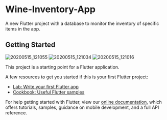 # Wine-Inventory-App

A new Flutter project with a database to monitor the inventory of specific items in the app.

## Getting Started

![20200515_121055](https://user-images.githubusercontent.com/56199413/82020261-62876780-96a6-11ea-8ca8-f756d0ee77f7.jpg)
![20200515_121034](https://user-images.githubusercontent.com/56199413/82020264-631ffe00-96a6-11ea-8485-3ccac9d61e6f.jpg)
![20200515_121016](https://user-images.githubusercontent.com/56199413/82020267-64512b00-96a6-11ea-9ec3-40f54e15cf40.jpg)

This project is a starting point for a Flutter application.

A few resources to get you started if this is your first Flutter project:

- [Lab: Write your first Flutter app](https://flutter.dev/docs/get-started/codelab)
- [Cookbook: Useful Flutter samples](https://flutter.dev/docs/cookbook)

For help getting started with Flutter, view our
[online documentation](https://flutter.dev/docs), which offers tutorials,
samples, guidance on mobile development, and a full API reference.
